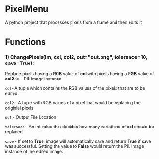 # PixelMenu
A python project that processes pixels from a frame and then edits it

# Functions

### 1) ChangePixels(im, col, col2, out="out.png", tolerance=10, save=True):


Replace pixels having a **RGB** value of **col** with pixels having a **RGB** value of **col2**
`im` - PIL image instance

`col`- A tuple which contains the RGB values of the pixels that are to be edited

`col2` - A tuple with RGB values of a pixel that would be replacing the originial pixels

`out` - Output File Location

`tolerance` - An int value that decides how many variations of **col** should be replaced

`save` - If set to **True**, image will automatically save and return **True** if save was successful. Setting the value to **False** would return the PIL image instance of the edited image.

